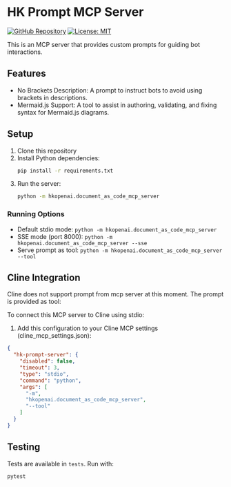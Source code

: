 # HK Prompt MCP Server

[![GitHub Repository](https://img.shields.io/badge/GitHub-Repository-blue.svg)](https://github.com/hkopenai/hk-prompt-mcp-server)
[![License: MIT](https://img.shields.io/badge/License-MIT-yellow.svg)](https://opensource.org/licenses/MIT)

This is an MCP server that provides custom prompts for guiding bot interactions.

## Features

- No Brackets Description: A prompt to instruct bots to avoid using brackets in descriptions.
- Mermaid.js Support: A tool to assist in authoring, validating, and fixing syntax for Mermaid.js diagrams.

## Setup

1. Clone this repository
2. Install Python dependencies:
   ```bash
   pip install -r requirements.txt
   ```
3. Run the server:
   ```bash
   python -m hkopenai.document_as_code_mcp_server
   ```

### Running Options

- Default stdio mode: `python -m hkopenai.document_as_code_mcp_server`
- SSE mode (port 8000): `python -m hkopenai.document_as_code_mcp_server --sse`
- Serve prompt as tool: `python -m hkopenai.document_as_code_mcp_server --tool`

## Cline Integration

Cline does not support prompt from mcp server at this moment. The prompt is provided as tool:

To connect this MCP server to Cline using stdio:

1. Add this configuration to your Cline MCP settings (cline_mcp_settings.json):
```json
{
  "hk-prompt-server": {
    "disabled": false,
    "timeout": 3,
    "type": "stdio",
    "command": "python",
    "args": [
      "-m",
      "hkopenai.document_as_code_mcp_server",
      "--tool"
    ]
  }
}
```

## Testing

Tests are available in `tests`. Run with:
```bash
pytest
